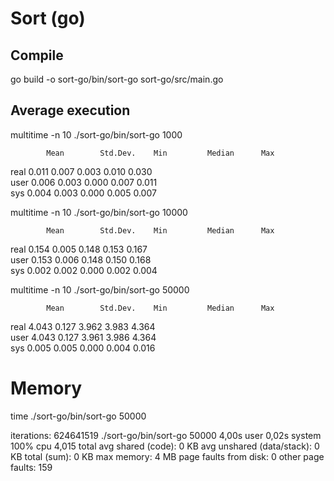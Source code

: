 # Sort (go)

## Compile

go build -o sort-go/bin/sort-go sort-go/src/main.go

## Average execution

multitime -n 10 ./sort-go/bin/sort-go 1000

            Mean        Std.Dev.    Min         Median      Max
real        0.011       0.007       0.003       0.010       0.030       
user        0.006       0.003       0.000       0.007       0.011       
sys         0.004       0.003       0.000       0.005       0.007     

multitime -n 10 ./sort-go/bin/sort-go 10000

            Mean        Std.Dev.    Min         Median      Max
real        0.154       0.005       0.148       0.153       0.167       
user        0.153       0.006       0.148       0.150       0.168       
sys         0.002       0.002       0.000       0.002       0.004   

multitime -n 10 ./sort-go/bin/sort-go 50000

            Mean        Std.Dev.    Min         Median      Max
real        4.043       0.127       3.962       3.983       4.364       
user        4.043       0.127       3.961       3.986       4.364       
sys         0.005       0.005       0.000       0.004       0.016

# Memory

time ./sort-go/bin/sort-go 50000

iterations:  624641519
./sort-go/bin/sort-go 50000   4,00s  user 0,02s system 100% cpu 4,015 total
avg shared (code):         0 KB
avg unshared (data/stack): 0 KB
total (sum):               0 KB
max memory:                4 MB
page faults from disk:     0
other page faults:         159
